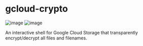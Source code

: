 # gcloud-crypto
![image](https://goreportcard.com/badge/github.com/GregorioDiStefano/gcloud-crypto)
![image](https://travis-ci.org/GregorioDiStefano/gcloud-crypto.svg?branch=master)


An interactive shell for Google Cloud Storage that transparently encrypt/decrypt all files and filenames.
